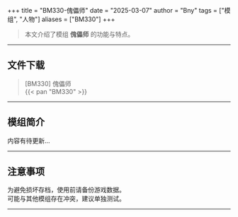 +++
title = "BM330-傀儡师"
date = "2025-03-07"
author = "Bny"
tags = ["模组", "人物"]
aliases = ["BM330"]
+++

> 本文介绍了模组 **傀儡师** 的功能与特点。

---

## 文件下载

> [BM330] 傀儡师  
{{< pan "BM330" >}}  

---

## 模组简介

>  
内容有待更新...  

---

## 注意事项

>  
为避免损坏存档，使用前请备份游戏数据。  
可能与其他模组存在冲突，建议单独测试。  

---

